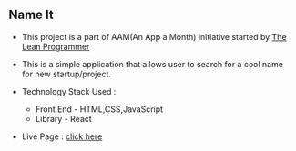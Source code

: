 ## Name It

-   This project is a part of AAM(An App a Month) initiative started by [The Lean Programmer](https://github.com/TheLeanProgrammer)

-   This is a simple application that allows user to search for a cool name for new startup/project.
 
-   Technology Stack Used :
       - Front End - HTML,CSS,JavaScript
       - Library - React

-   Live Page : [click here]()
